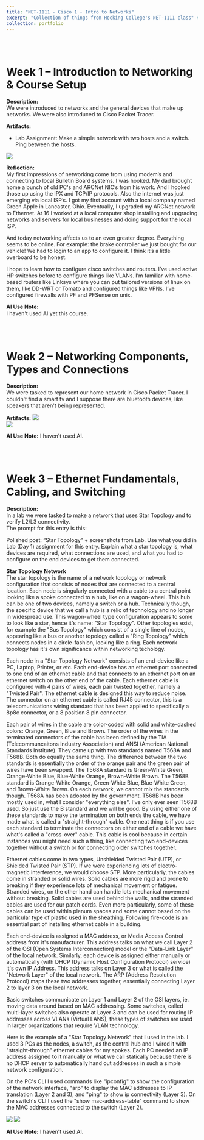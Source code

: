 ```yaml
---
title: "NET-1111 - Cisco 1 - Intro to Networks"
excerpt: "Collection of things from Hocking College's NET-1111 class" # <br/><img src='/images/500x300.png'>"
collection: portfolio
---
```


<a id="week_01"></a><br><br>
# Week 1 – Introduction to Networking & Course Setup

**Description:**  
We were introduced to networks and the general devices that make up networks.  We were also introduced to Cisco Packet Tracer.

**Artifacts:**  
- Lab Assignment: Make a simple network with two hosts and a switch.  Ping between the hosts.
<img src='/images/Week_01-NET-1111-Cisco_Packet_Tracer.png'>  

**Reflection:**  
My first impressions of networking come from using modem’s and connecting to local Bulletin Board systems.  I was hooked.  My dad brought home a bunch of old PC's and ARCNet NIC’s from his work.  And I hooked those up using the IPX and TCP/IP protocols.  Also the internet was just emerging via local ISP’s.  I got my first account with a local company named Green Apple in Lancaster, Ohio.  Eventually, I upgraded my ARCNet network to Ethernet.  At 16 I worked at a local computer shop installing and upgrading networks and servers for local businesses and doing support for the local ISP.

And today networking affects us to an even greater degree.  Everything seems to be online.  For example: the brake controller we just bought for our vehicle!  We had to login to an app to configure it.
I think it’s a little overboard to be honest.

I hope to learn how to configure cisco switches and routers.  I’ve used active HP switches before to configure things like VLANs.  I’m familiar with home-based routers like Linksys where you can put tailored versions of linux on them, like DD-WRT or Tomato and configured things like VPNs.  I’ve configured firewalls with PF and PFSense on unix.

**AI Use Note:**  
I haven't used AI yet this course.

<a id="week_02"></a><br><br>
# Week 2 – Networking Components, Types and Connections

**Description:**  
We were tasked to represent our home network in Cisco Packet Tracer.  I couldn't find a smart tv and I suppose there are bluetooth devices, like speakers that aren't being represented.

**Artifacts:** 
<img src='/images/NET-1111/Week_02_NET-1111-Home_Network.png'>  
<img src='/images/NET-1111/Week_02_NET-1111-Home_Network_PING.png'>  

**AI Use Note:**
I haven't used AI.

<a id="week_03"></a><br><br>
# Week 3 – Ethernet Fundamentals, Cabling, and Switching

**Description:**  
In a lab we were tasked to make a network that uses Star Topology and to verify L2/L3 connectivity.  
The prompt for this entry is this:  

Polished post: “Star Topology” + screenshots from Lab.
Use what you did in Lab (Day 1) assignment for this entry. Explain what a star topology is, what devices are required, what connections are used, and what you had to configure on the end devices to get them connected.

**Star Topology Network**  
The star topology is the name of a network topology or network configuration that consists of nodes that are connected to a central location.  Each node is singularly connected with a cable to a central point looking like a spoke connected to a hub, like on a wagon-wheel. This hub can be one of two devices, namely a switch or a hub.  Technically though, the specific device that we call a hub is a relic of technology and no longer in widespread use.  This wagon-wheel type configuration appears to some to look like a star, hence it's name: "Star Topology".  Other topologies exist, for example the "Bus Topology" which consist of a single line of nodes, appearing like a bus or another topology called a "Ring Topology" which connects nodes in a circle-fashion, looking like a ring.  Each network topology has it's own significance within networking techology.  

Each node in a "Star Topology Network" consists of an end-device like a PC, Laptop, Printer, or etc. Each end-device has an ethernet port connected to one end of an ethernet cable and that connects to an ethernet port on an ethernet switch on the other end of the cable.  Each ethernet cable is configured with 4 pairs of wires, each pair twisted together, namely a "Twisted Pair".  The ethernet cable is designed this way to reduce noise.  The connector on an ethernet cable is called RJ45 connector, this is a telecomunications wiring standard that has been applied to specifically a 8p8c connector, or a 8 position 8 pin connector.  

Each pair of wires in the cable are color-coded with solid and white-dashed colors: Orange, Green, Blue and Brown.  The order of the wires in the terminated connectors of the cable has been defined by the TIA (Telecommuncaitons Industry Association) and ANSI (American National Standards Institute).  They came up with two standards named T568A and T568B. Both do equally the same thing.  The difference between the two standards is essentially the order of the orange pair and the green pair of wires have been swapped. The T568A standard is Green-White Green, Orange-White Blue, Blue-White Orange, Brown-White Brown. The T568B standard is Orange-White Orange, Green-White Blue, Blue-White Green, and Brown-White Brown. On each network, we cannot mix the standards though.  T568A has been adopted by the government.  T568B has been mostly used in, what I consider "everything else".  I've only ever seen T568B used. So just use the B standard and we will be good. By using either one of these standards to make the termination on both ends the cable, we have made what is called a "straight-through" cable.  One neat thing is if you use each standard to terminate the connectors on either end of a cable we have what's called a "cross-over" cable.  This cable is cool because in certain instances you might need such a thing, like connecting two end-devices together without a switch or for connecting older switches together.

Ethernet cables come in two types, Unshielded Twisted Pair (UTP), or Shielded Twisted Pair (STP).  If we were experiencing lots of electro-magnetic interference, we would choose STP.   More particularly, the cables come in stranded or solid wires.  Solid cables are more rigid and prone to breaking if they experience lots of mechanical movement or fatigue.  Stranded wires, on the other hand can handle lots mechanical movement without breaking.  Solid cables are used behind the walls, and the stranded cables are used for our patch cords.  Even more particularly, some of these cables can be used within plenum spaces and some cannot based on the particular type of plastic used in the sheathing.  Following fire-code is an essential part of installing ethernet cable in a building.

Each end-device is assigned a MAC address, or Media Access Control address from it's manufacturer.  This address talks on what we call Layer 2 of the OSI (Open Systems Interconnection) model or the "Data-Link Layer" of the local network.  Similarly, each device is assigned either manually or automatically (with DHCP (Dynamic Host Configuration Protocol) service) it's own IP Address. This address talks on Layer 3 or what is called the "Network Layer" of the local network.  The ARP (Address Resolution Protocol) maps these two addresses together, essentially connecting Layer 2 to layer 3 on the local network.  

Basic switches communicate on Layer 1 and Layer 2 of the OSI layers, ie. moving data around based on MAC addressing.  Some switches, called multi-layer switches also operate at Layer 3 and can be used for routing IP addresses across VLANs (Virtual LANS), these types of switches are used in larger organizations that require VLAN technology.

Here is the example of a "Star Topology Network" that I used in the lab.  I used 3 PCs as the nodes, a switch, as the central hub and I wired it with "straight-through" ethernet cables for my spokes.  Each PC needed an IP address assigned to it manually or what we call statically because there is no DHCP server to automatically hand out addresses in such a simple network configuration.

On the PC's CLI I used commands like "ipconfig" to show the configuration of the network interface, "arp" to display the MAC addresses to IP translation (Layer 2 and 3), and "ping" to show ip connectivity (Layer 3).  On the switch's CLI I used the "show mac-address-table" command to show the MAC addresses connected to the switch (Layer 2).

<img src='/images/NET-1111/Week_02_NET-1111-Home_Network.png'>  
<img src='/images/NET-1111/Week_02_NET-1111-Home_Network_PING.png'>  

**AI Use Note:**
I haven't used AI.
